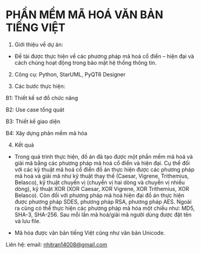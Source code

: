 # PHẦN MỀM MÃ HOÁ VĂN BẢN TIẾNG VIỆT
1. Giới thiệu về dự án:

- Đề tài được thực hiện về các phương pháp mã hoá cổ điển – hiện đại và cách chúng hoạt động trong bảo mật hệ thống thông tin.
  
2. Công cụ: Python, StarUML, PyQT6 Designer

3. Các bước thực hiện:
   
  B1: Thiết kế sơ đồ chức năng 
  
  B2: Use case tổng quát
  
  B3: Thiết kế giao diện
  
  B4: Xây dựng phân mềm mã hóa 

4. Kết quả
   
- Trong quá trình thực hiện, đồ án đã tạo được một phần mềm mã hoá và giải mã bằng các phương pháp mã hoá cổ điển và hiện đại. Cụ thể đối với các kỹ thuật mã hoá cổ điển đồ án thực hiện được các phương pháp mã hoá và giải mã như kỹ thuật thay thế (Caesar, Vigrene, Trithemius, Belasco), kỹ thuật chuyển vị (chuyển vị hai dòng và chuyển vị nhiều dòng), kỹ thuật XOR (XOR Caesar, XOR Vigrene, XOR Trithemius, XOR Belasco). Còn đối với phương pháp mã hoá hiện đại đồ án thực hiện được phương pháp SDES, phương pháp RSA, phương pháp AES. Ngoài ra cũng có thể thực hiện các phương pháp mã hóa một chiều như: MD5, SHA-3, SHA-256.  Sau mỗi lần mã hoá/giải mã người dùng được đặt tên và lưu file.

- Mã hóa được văn bản tiếng Việt cũng như văn bản Unicode.


Liên hệ: email: nhitran14008@gmail.com 
